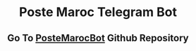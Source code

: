 <div align="center">
  <h1>Poste Maroc Telegram Bot</h1>
  <h2>Go To <a href="https://github.com/h4fide/postemarocbot">PosteMarocBot</a> Github Repository<h2>
</div>
